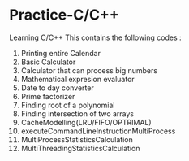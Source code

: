 # Practice-C/C++
Learning C/C++
This contains the following codes :
1) Printing entire Calendar 
2) Basic Calculator
3) Calculator that can process big numbers
4) Mathematical expresion evaluator
5) Date to day converter
6) Prime factorizer 
7) Finding root of a polynomial
8) Finding intersection of two arrays
9) CacheModelling(LRU/FIFO/OPTRIMAL)
10) executeCommandLineInstructionMultiProcess
11) MultiProcessStatisticsCalculation
12) MultiThreadingStatisticsCalculation
